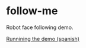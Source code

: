 # follow-me

Robot face following demo.

[Runnining the demo (spanish)](http://robots.uc3m.es/index.php/Procedimiento_Demos)